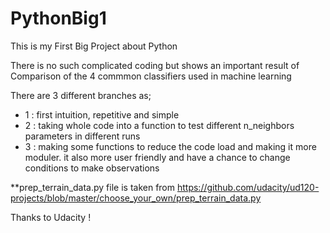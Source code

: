 # PythonBig1

This is my First Big Project about Python


There is no such complicated coding but shows an important result of Comparison of the 4 commmon classifiers used in machine learning


There are 3 different branches as;
- 1 : first intuition, repetitive and simple
- 2 : taking whole code into a function to test different n_neighbors parameters in different runs
- 3 : making some functions to reduce the code load and making it more moduler. it also more user friendly and have a chance to change conditions to make observations


**prep_terrain_data.py file is taken from https://github.com/udacity/ud120-projects/blob/master/choose_your_own/prep_terrain_data.py

Thanks to Udacity !
